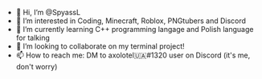 - 👋 Hi, I’m @SpyassL
- 👀 I’m interested in Coding, Minecraft, Roblox, PNGtubers and Discord
- 🌱 I’m currently learning C++ programming langage and Polish language for talking
- 💞️ I’m looking to collaborate on my terminal project!
- 📫 How to reach me: DM to axolotel🇺🇦#1320 user on Discord (it's me, don't worry)

<!---
SpyassL/SpyassL is a ✨ special ✨ repository because its `README.md` (this file) appears on your GitHub profile.
You can click the Preview link to take a look at your changes.
--->
